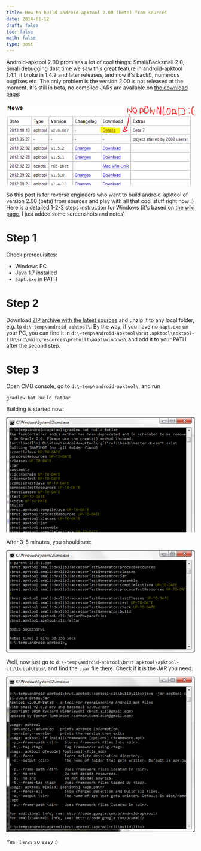 ```yaml
---
title: How to build android-apktool 2.00 (beta) from sources
date: 2014-01-12
draft: false
toc: false
math: false
type: post
---
```


Android-apktool 2.00 promises a lot of cool things: Smali/Backsmali 2.0, Smali debugging (last time we saw this great feature in android-apktool 1.4.1, it broke in 1.4.2 and later releases, and now it's back!), numerous bugfixes etc. The only problem is the version 2.00 is not released at the moment.<!-- more --> It's still in beta, no compiled JARs are available on [the download page](https://code.google.com/p/android-apktool/):

![](no-download.png)

So this post is for reverse engineers who want to build android-apktool of version 2.00 (beta) from sources and play with all that cool stuff right now :) Here is a detailed 1-2-3 steps instruction for Windows (it's based on [the wiki page](https://code.google.com/p/android-apktool/wiki/BuildApktool), I just added some screenshots and notes).

# Step 1

Check prerequisites:

* Windows PC
* Java 1.7 installed
* `aapt.exe` in PATH

# Step 2

Download [ZIP archive with the latest sources](https://android-apktool.googlecode.com/archive/wip-2.0.zip) and unzip it to any local folder, e.g. to `d:\~temp\android-apktool\`. By the way, if you have no `aapt.exe` on your PC, you can find it in `d:\~temp\android-apktool\brut.apktool\apktool-lib\src\main\resources\prebuilt\aapt\windows\` and add it to your PATH after the second step. 

# Step 3 

Open CMD console, go to `d:\~temp\android-apktool\`, and run 

```
gradlew.bat build fatJar
```

Building is started now:

![](apktool-build-start.png)

After 3-5 minutes, you should see:

![](apktool-build-end.png) 

Well, now just go to `d:\~temp\android-apktool\brut.apktool\apktool-cli\build\libs\` and find the `.jar` file there. Check if it is the JAR you need:

![](apktool-build-started.png)

Yes, it was so easy :)

